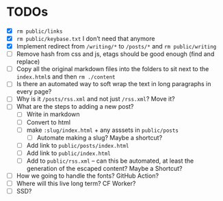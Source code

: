 # TODOs

- [x] `rm public/links`
- [x] `rm public/keybase.txt` I don’t need that anymore
- [x] Implement redirect from `/writing/*` to `/posts/*` and `rm public/writing`
- [ ] Remove hash from css and js, etags should be good enough (find and replace)
- [ ] Copy all the original markdown files into the folders to sit next to the `index.html`s and then `rm ./content`
- [ ] Is there an automated way to soft wrap the text in long paragraphs in every page?
- [ ] Why is it `/posts/rss.xml` and not just `/rss.xml`? Move it?
- [ ] What are the steps to adding a new post?
    - [ ] Write in markdown
    - [ ] Convert to html
    - [ ] make `:slug/index.html` + any asssets in `public/posts`
        - [ ] Automate making a slug? Maybe a shortcut?
    - [ ] Add link to `public/posts/index.html`
    - [ ] Add link to `public/index.html`
    - [ ] Add to `public/rss.xml` – can this be automated, at least the generation of the escaped content? Maybe a Shortcut?
- [ ] How we going to handle the fonts? GitHub Action?
- [ ] Where will this live long term? CF Worker?
- [ ] SSD?
